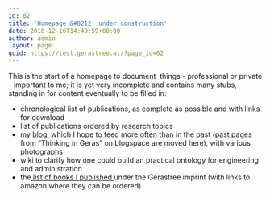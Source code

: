 ```yaml
---
id: 62
title: 'Homepage &#8212; under construction'
date: 2018-12-16T14:49:59+00:00
author: admin
layout: page
guid: https://test.gerastree.at/?page_id=62
---
```

<!-- wp:paragraph -->
<p>This is the start of a homepage to document&nbsp; things - professional or private - important to me; it is yet very incomplete and contains many stubs, standing in for content eventually to be filled in: <br></p>
<!-- /wp:paragraph -->

<!-- wp:list -->
<ul><li>chronological list of publications, as complete as possible and with links for download<br></li><li>list of publications ordered by research topics</li><li>my <a href="https://test.gerastree.at/blog/">blog</a>, which I hope to feed more often than in the past (past pages from “Thinking in Geras” on blogspace are moved here), with various photographs <br></li><li>wiki to clarify how one could build an practical ontology for engineering and administration</li><li>the<a href="https://test.gerastree.at/books-published-with-gerastree"> list of books I published </a>under the Gerastree imprint (with links to amazon where they can be ordered)</li></ul>
<!-- /wp:list -->